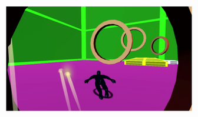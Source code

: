 [![Video Thumbnail](https://github.com/PallabRoy-Cy/Unity-Dev/blob/main/Recordings/snap.png)](https://github.com/PallabRoy-Cy/Unity-Dev/blob/main/Recordings/movie_001.mp4)
